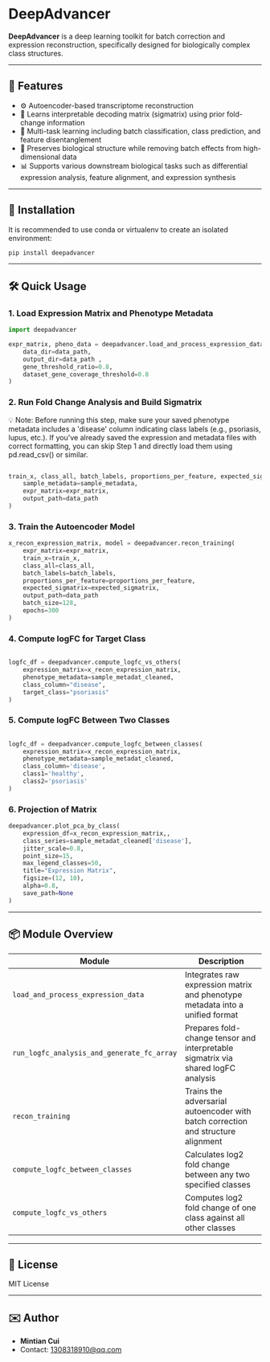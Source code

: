 # DeepAdvancer

**DeepAdvancer**  is a deep learning toolkit for batch correction and expression reconstruction, specifically designed for biologically complex class structures.

---

## 🚀 Features

- ⚙️ Autoencoder-based transcriptome reconstruction
- 🧩 Learns interpretable decoding matrix (sigmatrix) using prior fold-change information
- 🧠 Multi-task learning including batch classification, class prediction, and feature disentanglement
- 🔁 Preserves biological structure while removing batch effects from high-dimensional data
- 📊 Supports various downstream biological tasks such as differential expression analysis, feature alignment, and expression synthesis

---

## 🧱 Installation

It is recommended to use conda or virtualenv to create an isolated environment:

```bash
pip install deepadvancer
```

---

## 🛠️ Quick Usage

### 1. Load Expression Matrix and Phenotype Metadata

```python
import deepadvancer

expr_matrix, pheno_data = deepadvancer.load_and_process_expression_data(
    data_dir=data_path,
    output_dir=data_path ,
    gene_threshold_ratio=0.8,
    dataset_gene_coverage_threshold=0.8
)

```

### 2. Run Fold Change Analysis and Build Sigmatrix

💡 Note: Before running this step, make sure your saved phenotype metadata includes a 'disease' column indicating class labels (e.g., psoriasis, lupus, etc.). If you've already saved the expression and metadata files with correct formatting, you can skip Step 1 and directly load them using pd.read_csv() or similar.

```python

train_x, class_all, batch_labels, proportions_per_feature, expected_sigmatrix = deepadvancer.run_logfc_analysis_and_generate_fc_array(
    sample_metadata=sample_metadata,
    expr_matrix=expr_matrix,
    output_path=data_path
)
```

### 3. Train the Autoencoder Model

```python
x_recon_expression_matrix, model = deepadvancer.recon_training(
    expr_matrix=expr_matrix,
    train_x=train_x,
    class_all=class_all,
    batch_labels=batch_labels,
    proportions_per_feature=proportions_per_feature,
    expected_sigmatrix=expected_sigmatrix,
    output_path=data_path
    batch_size=128,
    epochs=300
)
```

### 4. Compute logFC for Target Class

```python

logfc_df = deepadvancer.compute_logfc_vs_others(
    expression_matrix=x_recon_expression_matrix,
    phenotype_metadata=sample_metadat_cleaned,
    class_column="disease",
    target_class="psoriasis"
)
```


### 5. Compute logFC Between Two Classes

```python

logfc_df = deepadvancer.compute_logfc_between_classes(
    expression_matrix=x_recon_expression_matrix,
    phenotype_metadata=sample_metadat_cleaned,
    class_column='disease',
    class1='healthy',
    class2='psoriasis'
)

```

### 6. Projection of Matrix

```python
deepadvancer.plot_pca_by_class(
    expression_df=x_recon_expression_matrix,,
    class_series=sample_metadat_cleaned['disease'],
    jitter_scale=0.8,
    point_size=15,
    max_legend_classes=50,
    title="Expression Matrix",
    figsize=(12, 10),
    alpha=0.8,
    save_path=None 
)
```

---

## 📦 Module Overview

|Module | Description |
|------|------|
| `load_and_process_expression_data` | Integrates raw expression matrix and phenotype metadata into a unified format |
| `run_logfc_analysis_and_generate_fc_array` | Prepares fold-change tensor and interpretable sigmatrix via shared logFC analysis |
| `recon_training` | Trains the adversarial autoencoder with batch correction and structure alignment |
| `compute_logfc_between_classes` | Calculates log2 fold change between any two specified classes |
| `compute_logfc_vs_others` | Computes log2 fold change of one class against all other classes |

---

## 📄 License

MIT License

---

## ✉️ Author

- **Mintian Cui**
- Contact: [1308318910@qq.com](mailto:1308318910@qq.com)
